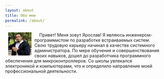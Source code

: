 ```yaml
---
layout: about
title: Обо мне
permalink: /about/
---
```


 <p><img src="/static/about/ava.jpg" width="15%" style="float:left; margin:0 10px;"/>&nbsp;&nbsp;&nbsp;&nbsp;Привет! Меня зовут Ярослав! Я являюсь инженером-программистом по разработке встраиваемых систем. Свою трудовую карьеру начинал в качестве системного администратора. По мере обучения и совершенствования своих навыков, дошел до разработчика программного обеспечения для микроконтроллеров. Со школы увлекался электроникой и компьютерами, что и определило направление моей профессиональной деятельности. </p>